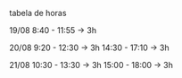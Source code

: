 tabela de horas

19/08
8:40 - 11:55 -> 3h

20/08
9:20 - 12:30 -> 3h
14:30 - 17:10 -> 3h

21/08
10:30 - 13:30 -> 3h
15:00 - 18:00 -> 3h
